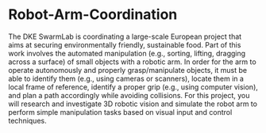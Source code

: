 # Robot-Arm-Coordination

The DKE SwarmLab is coordinating a large-scale European project that aims at 
securing environmentally friendly, sustainable food. Part of this work involves the automated 
manipulation (e.g., sorting, lifting, dragging across a surface) of small objects with a robotic 
arm. In order for the arm to operate autonomously and properly grasp/manipulate objects, 
it must be able to identify them (e.g., using cameras or scanners), locate them in a local frame 
of reference, identify a proper grip (e.g., using computer vision), and plan a path accordingly 
while avoiding collisions. For this project, you will research and investigate 3D robotic vision 
and simulate the robot arm to perform simple manipulation tasks based on visual input and 
control techniques.
